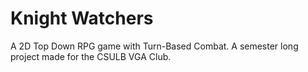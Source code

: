 # Knight Watchers
A 2D Top Down RPG game with Turn-Based Combat. A semester long project made for the CSULB VGA Club.
